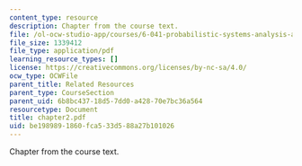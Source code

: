 ```yaml
---
content_type: resource
description: Chapter from the course text.
file: /ol-ocw-studio-app/courses/6-041-probabilistic-systems-analysis-and-applied-probability-spring-2006/be1989891860fca533d588a27b101026_chapter2.pdf
file_size: 1339412
file_type: application/pdf
learning_resource_types: []
license: https://creativecommons.org/licenses/by-nc-sa/4.0/
ocw_type: OCWFile
parent_title: Related Resources
parent_type: CourseSection
parent_uid: 6b8bc437-18d5-7dd0-a428-70e7bc36a564
resourcetype: Document
title: chapter2.pdf
uid: be198989-1860-fca5-33d5-88a27b101026
---
```

Chapter from the course text.